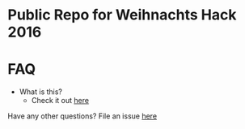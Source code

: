# Public Repo for Weihnachts Hack 2016

# FAQ

- What is this?
  - Check it out [here](http://jamesmunns.com/weihnachts)
  
Have any other questions? File an issue [here](https://github.com/jamesmunns/weihnachts/issues)
